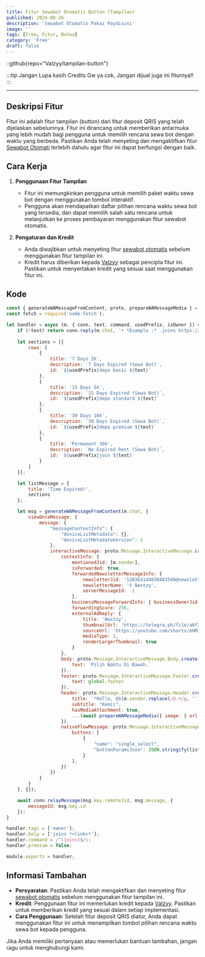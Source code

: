 ```yaml
---
title: Fitur Sewabot Otomatis Button (Tampilan)
published: 2024-08-26
description: 'Sewabot Otomatis Pakai Paydisini'
image: ''
tags: [Free, Fitur, Botwa]
category: 'Free'
draft: false 
---
```


::github{repo="Valzyy/tampilan-button"}

:::tip
Jangan Lupa kasih Credits Gw ya cok, Jangan dijual juga ini fiturnya!!
:::

---


## Deskripsi Fitur

Fitur ini adalah fitur tampilan (button) dari fitur deposit QRIS yang telah dijelaskan sebelumnya. Fitur ini dirancang untuk memberikan antarmuka yang lebih mudah bagi pengguna untuk memilih rencana sewa bot dengan waktu yang berbeda. Pastikan Anda telah menyeting dan mengaktifkan fitur [Sewabot Otomati](https://www.valzyofc.my.id/posts/fitur-sewabot/) terlebih dahulu agar fitur ini dapat berfungsi dengan baik.

## Cara Kerja

1. **Penggunaan Fitur Tampilan**
   - Fitur ini memungkinkan pengguna untuk memilih paket waktu sewa bot dengan menggunakan tombol interaktif.
   - Pengguna akan mendapatkan daftar pilihan rencana waktu sewa bot yang tersedia, dan dapat memilih salah satu rencana untuk melanjutkan ke proses pembayaran menggunakan fitur sewabot otomatis.

2. **Pengaturan dan Kredit**
   - Anda diwajibkan untuk menyeting fitur [sewabot otomatis](https://www.valzyofc.my.id/posts/fitur-sewabot/) sebelum menggunakan fitur tampilan ini.
   - Kredit harus diberikan kepada [Valzyy](https://wa.me/6285701479245) sebagai pencipta fitur ini. Pastikan untuk menyertakan kredit yang sesuai saat menggunakan fitur ini.

## Kode

```javascript
const { generateWAMessageFromContent, proto, prepareWAMessageMedia } = require("@whiskeysockets/baileys");
const fetch = require('node-fetch');

let handler = async (m, { conn, text, command, usedPrefix, isOwner }) => {
    if (!text) return conn.reply(m.chat, '• *Example :* .joins https://chat.whatsapp.com/xxxxx', m);
    
    let sections = [{
        rows: [
            {
                title: '7 Days 2k',
                description: `7 Days Expired (Sewa Bot)`, 
                id: `${usedPrefix}depo basic ${text}`
            },
            {
                title: '15 Days 5k',
                description: `15 Days Expired (Sewa Bot)`, 
                id: `${usedPrefix}depo standard ${text}`
            },
            {
                title: '30 Days 16k',
                description: `30 Days Expired (Sewa Bot)`, 
                id: `${usedPrefix}depo premium ${text}`
            },
            {
                title: 'Permanent 30k',
                description: `No Expired Rent (Sewa Bot)`,
                id: `${usedPrefix}join ${text}`
            }
        ]
    }];

    let listMessage = {
        title: 'Time Expired!', 
        sections
    };

    let msg = generateWAMessageFromContent(m.chat, {
        viewOnceMessage: {
            message: {
                "messageContextInfo": {
                    "deviceListMetadata": {},
                    "deviceListMetadataVersion": 2
                },
                interactiveMessage: proto.Message.InteractiveMessage.create({
                    contextInfo: {
                        mentionedJid: [m.sender], 
                        isForwarded: true, 
                        forwardedNewsletterMessageInfo: {
                            newsletterJid: '120363144038483540@newsletter',
                            newsletterName: '© Nextzy', 
                            serverMessageId: -1
                        },
                        businessMessageForwardInfo: { businessOwnerJid: conn.decodeJid(conn.user.id) },
                        forwardingScore: 256,
                        externalAdReply: {  
                            title: 'Nextzy', 
                            thumbnailUrl: 'https://telegra.ph/file/a6f3ef42e42efcf542950.jpg', 
                            sourceUrl: 'https://youtube.com/shorts/eHM3CMiAQ9Y?si=sqJQ1gyRAnptIK0m',
                            mediaType: 1,
                            renderLargerThumbnail: true
                        }
                    }, 
                    body: proto.Message.InteractiveMessage.Body.create({
                        text: `Pilih Waktu Di Bawah.`
                    }),
                    footer: proto.Message.InteractiveMessage.Footer.create({
                        text: global.footer
                    }),
                    header: proto.Message.InteractiveMessage.Header.create({
                        title: `*Hello, @${m.sender.replace(/@.+/g, '')}!*`,
                        subtitle: "Kemii",
                        hasMediaAttachment: true, 
                        ...(await prepareWAMessageMedia({ image: { url: 'https://telegra.ph/file/0bf450ae7b472a4e03096.jpg' } }, { upload: conn.waUploadToServer }))
                    }),
                    nativeFlowMessage: proto.Message.InteractiveMessage.NativeFlowMessage.create({
                        buttons: [
                            {
                                "name": "single_select",
                                "buttonParamsJson": JSON.stringify(listMessage) 
                            }
                        ],
                    })
                })
            }
        }
    }, {});

    await conn.relayMessage(msg.key.remoteJid, msg.message, {
        messageId: msg.key.id
    });
}

handler.tags = ['owner'];
handler.help = ['joins *<link>*'];
handler.command = /^(joins)$/i;
handler.premium = false;

module.exports = handler;
```

## Informasi Tambahan

- **Persyaratan**: Pastikan Anda telah mengaktifkan dan menyeting fitur [sewabot otomatis](https://www.valzyofc.my.id/posts/fitur-sewabot/) sebelum menggunakan fitur tampilan ini.
- **Kredit**: Penggunaan fitur ini memerlukan kredit kepada [Valzyy](https://wa.me/6285701479245). Pastikan untuk memberikan kredit yang sesuai dalam setiap implementasi.
- **Cara Penggunaan**: Setelah fitur deposit QRIS diatur, Anda dapat menggunakan fitur ini untuk menampilkan tombol pilihan rencana waktu sewa bot kepada pengguna.

Jika Anda memiliki pertanyaan atau memerlukan bantuan tambahan, jangan ragu untuk menghubungi kami.
